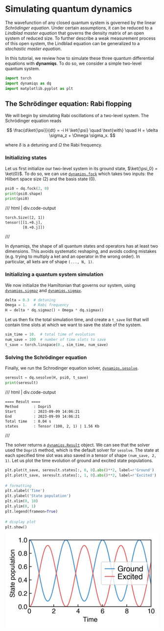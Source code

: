 # Simulating quantum dynamics

The wavefunction of any closed quantum system is governed by the linear *Schrödinger equation*.
Under certain assumptions, it can be reduced to a *Lindblad master equation* that governs the density matrix of an open system of reduced size.
To further describe a weak measurement process of this open system, the Lindblad equation can be generalized to a *stochastic master equation*.

In this tutorial, we review how to simulate these three quantum differential equations with **dynamiqs**. To do so, we consider a simple two-level quantum system.

```python
import torch
import dynamiqs as dq
import matplotlib.pyplot as plt
```

## The Schrödinger equation: Rabi flopping

We will begin by simulating Rabi oscillations of a two-level system.
The Schrödinger equation reads

$$
    \frac{d\ket{\psi}}{dt} = -i H \ket{\psi} \quad \text{with} \quad H = \delta \sigma_z + \Omega \sigma_x.
$$

where $\delta$ is a detuning and $\Omega$ the Rabi frequency.

### Initializing states

Let us first initialize our two-level system in its ground state, $\ket{\psi_0} = \ket{0}$.
To do so, we can use [`dynamiqs.fock`](../python_api/utils/states/fock.md) which takes two inputs: the Hilbert space size (2) and the basis state (0).

```python
psi0 = dq.fock(2, 0)
print(psi0.shape)
print(psi0)
```

/// html | div.code-output
```pycon
torch.Size([2, 1])
tensor([[1.+0.j],
        [0.+0.j]])
```
///

In dynamiqs, the shape of all quantum states and operators has at least two dimensions.
This avoids systematic reshaping, and avoids coding mistakes (e.g. trying to multiply a ket and an operator in the wrong order).
In particular, all kets are of shape `(..., N, 1)`.

### Initializing a quantum system simulation

We now initialize the Hamiltonian that governs our system, using [`dynamiqs.sigmaz`](../python_api/utils/operators/sigmaz.md) and [`dynamiqs.sigmax`](../python_api/utils/operators/sigmax.md).

```python
delta = 0.3  # detuning
Omega = 1.   # Rabi frequency
H = delta * dq.sigmaz() + Omega * dq.sigmax()
```

Let us then fix the total simulation time, and create a `t_save` list that will contain time slots at which we want to save the state of the system.

```python
sim_time = 10.  # total time of evolution
num_save = 100  # number of time slots to save
t_save = torch.linspace(0., sim_time, num_save)
```

### Solving the Schrödinger equation

Finally, we run the Schrodinger equation solver, [`dynamiqs.sesolve`](../python_api/solvers/sesolve.md).

```python
seresult = dq.sesolve(H, psi0, t_save)
print(seresult)
```

/// html | div.code-output
```pycon
==== Result ====
Method       : Dopri5
Start        : 2023-09-09 14:06:21
End          : 2023-09-09 14:06:21
Total time   : 0.04 s
states       : Tensor (100, 2, 1) | 1.56 Kb
```
///

The solver returns a [`dynamiqs.Result`](../python_api/utils/result.md) object.
We can see that the solver used the `Dopri5` method, which is the default solver for `sesolve`.
The state at each specified time slot was also saved in a tensor of shape `(num_save, 2, 1)`.
Let us plot the time evolution of ground and excited state populations.

```python
plt.plot(t_save, seresult.states[:, 0, 0].abs()**2, label=r'Ground')
plt.plot(t_save, seresult.states[:, 1, 0].abs()**2, label=r'Excited')

# formatting
plt.xlabel('Time')
plt.ylabel('State population')
plt.xlim(0, 10)
plt.ylim(0, 1)
plt.legend(frameon=True)

# display plot
plt.show()
```
<img alt="Rabi flopping" src="simulating_quantum_systems/rabiflopping.jpg" width="500" style="display: block; margin-left:auto; margin-right:auto">
